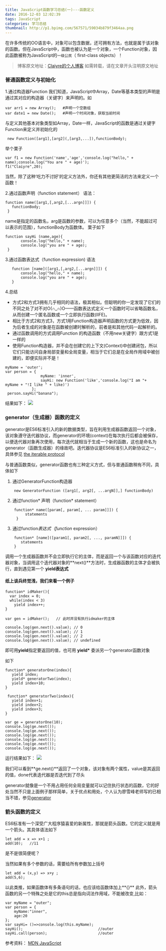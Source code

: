 ```yaml
---
title: JavaScript函数学习总结(一)---函数定义
date: 2016-12-03 12:02:39
tags: JavaScript
categories: 学习总结
thumbnail: http://p1.bpimg.com/567571/59034b879f3464aa.png
---
```

在许多传统的OO语言中，对象可以包含数据，还可拥有方法，也就是属于该对象的函数。但在JavaScript中，函数也被认为是一个对象，一个Function对象，因此函数被称为JavaScript的`一级公民`（ first-class objects）！
<!--more-->
>博客原文地址：[Claiyre的个人博客](https://claiyre.github.io/)
>如需转载，请在文章开头注明原文地址

### 普通函数定义与初始化  
1.通过构造器Function
我们知道，JavaScript中Array，Date等基本类型的声明是通过其对应的构造器（关键字）来声明的。如

```
var arr1 = new Array();   #声明一个空数组
var date1 = new Date();   #声明一个时间对象，获取当前时间
```
与定义其他基本对象类型如Array，Date一样，JavaScript的函数是通过关键字Function来定义并初始化的
```
 new Function([arg1],[arg2](,[arg3,...]),functionBody);
```

举个栗子

```
var f1 = new Function('name','age','console.log("hello," + name);console.log("You are " + age)');
f1("Claiyre",20);

```
当然，除了这种‘吃力不讨好’的定义方法外，你还有其他更简洁的方法来定义一个函数！

2.通过函数声明（function statement）
语法：
```
function name([arg1,[,arg2,[...argn]]]) {
   functionBody;
 }
```
 name是指定的函数名，arg是函数的参数，可以为任意多个（当然，不能超过可以表示的范围），functionBody为函数体。
栗子如下
```
function sayHi (name,age){
       console.log("hello," + name);
       console.log("you are " + age);
 }
```
3.通过函数表达式（function expression)
语法

```
   function [name]([arg1,[,arg2,[...argn]]]) {
       console.log("hello," + name);
       console.log("you are " + age);
   }
```

4.总结
   * 方式2和方式3拥有几乎相同的语法，极其相似。但聪明的你一定发现了它们的不同之处了对不对O(∩_∩)O——函数表达式定义一个函数时可以省略函数名，从而创建一个匿名函数或一个立即执行函数(IIFE)。
   * 相比于方式2和方式3，方式1用Function构造器声明函数的方式更为低效，因为后者生成的对象是在函数被创建时解析的，前者是和其他代码一起解析的。
   * 通过函数调用的方式调用Function 的构造函数（不用new关键字）跟方式1是一样的
   * 使用Function构造器，并不会在创建它的上下文(Context)中创建闭包，所以它们只能访问自身局部变量和全局变量，相当于它们总是在全局作用域中被创建的，即便实际并不是！

```
myName = 'outer';
var person = {
                myName: 'inner',
                sayHi: new Function('like','console.log("I am "+ myName + "!I like " + like)')
            };
 person.sayHi("banana");
```
结果如下：
![](http://p1.bpimg.com/567571/e00ccdd2bd6a618c.png)

### generator（生成器）函数的定义
generator是ES6标准引入的新的数据类型，旨在利用生成器函数返回一个对象，该对象遵守迭代器协议，而generator的环境(context)在每次执行后都会被保存，以便迭代器对象再次使用，每次迭代就相当于生成一个新的函数，这也是命名为generator（函数生成器）的缘故吧。迭代器协议是ES6标准引入的新协议之一，具体参见 [the iterable protocol](https://developer.mozilla.org/en-US/docs/Web/JavaScript/Reference/Iteration_protocols#iterator)

与普通函数类似，generator函数也有三种定义方式，但与普通函数稍有不同，具体如下
1. 通过GeneratorFunction构造器
``` 
    new GeneratorFunction ([arg1[, arg2[, ...argN]],] functionBody)
```
2. 通过function* 声明（function* statement）
```
    function* name([param[, param[, ... param]]]) {
         statements
     }
```
3. 通过function*表达式（function* expression）
```
    function* [name]([param1[, param2[, ..., paramN]]]) {
       statements
    }
```
调用一个生成器函数并不会立即执行它的主体，而是返回一个与该函数对应的迭代器对象，当调用这个迭代器对象的**next()**方法时，生成器函数的主体才会被执行，直到遇见第一个 **yield表达式**

#### 纸上谈兵终觉浅，我们来看一个例子

```
function* idMaker(){
  var index = 0;
  while(index < 3)
    yield index++;
}

var gen = idMaker();   // 此时并没有执行idmaker的主体

console.log(gen.next().value); // 0
console.log(gen.next().value); // 1
console.log(gen.next().value); // 2
console.log(gen.next().value); // undefined
```
即可用**yield**指定要返回的值，也可用 **yield\*** 委派另一个generator函数对象  

如下
    
```
function* generatorOne(index){                                                 
   yield index;
   yield* generatorTwo(index);
   yield index+10;
}

 function* generatorTwo(index){
   yield index+1;
   yield index+2;
   yield index+3;
}

var ge = generatorOne(10);                                                                
console.log(ge.next());   
console.log(ge.next());
console.log(ge.next());
console.log(ge.next());
console.log(ge.next());
console.log(ge.next());
```
运行结果如下：
![](http://p1.bpimg.com/567571/0b42a32b3df47f38.png)

我们可以看到**ge.next()**返回了一个对象，该对象有两个属性，value是其返回的值，done代表迭代器是否迭代到了尽头

generator就像是一个不用占用任何全局变量就可以记住执行状态的函数，它的好处当然不只是上面例子那样简单，关于优点和用处，个人认为廖雪峰老师写的已相当不错，参见[generator](http://www.liaoxuefeng.com/wiki/001434446689867b27157e896e74d51a89c25cc8b43bdb3000/00143450083887673122b45a4414333ac366c3c935125e7000)  

### 箭头函数的定义

ES6标准有一个深受广大程序猿喜爱的新属性，那就是箭头函数。它的定义就是用一个箭头。其具体语法如下
```
let add = x => x+1 ;
add(10);   //11
```
是不是很简便呢？

当然如果有多个参数的话，需要给所有参数加上括号
```
let add = (x,y) => x+y ;
add(5,6);
```
以此类推，如果函数体有多条语句的话，也应该给函数体加上**{}**
此外，箭头函数的另一个特殊之处是它的this总是指向词法作用域，不能被改变,比如：
```
var myName = "outer";
var person = {
    myName:"inner",
    age:20
};
var sayHi= ()=>console.log(this.myName);
sayHi();                                  //outer
sayHi.call(person);                       //outer
``` 

参考资料：
[MDN JavaScript](https://developer.mozilla.org/en-US/docs/Web/JavaScript/Reference/Functions)
